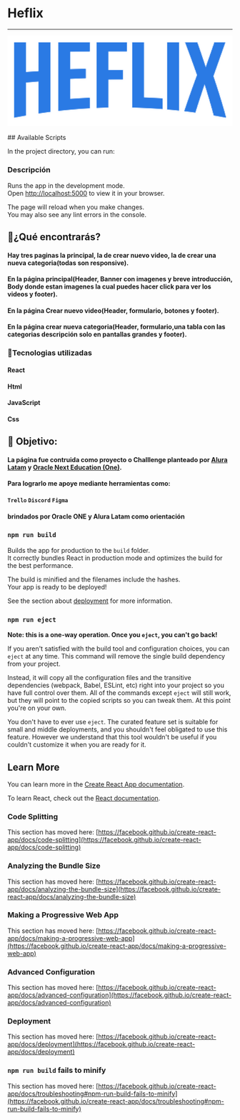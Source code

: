 # Heflix

---
<p align="center" >
     <img width="600" heigth="100" src="./src/assets/img/Helix_text.png">
</p>
## Available Scripts

In the project directory, you can run:

### Descripción

Runs the app in the development mode.\
Open [http://localhost:5000](http://localhost:5000) to view it in your browser.

The page will reload when you make changes.\
You may also see any lint errors in the console.

## 📜¿Qué encontrarás?

#### Hay tres paginas la principal, la de crear nuevo video, la de crear una nueva categoria(todas son responsive).
#### En la página principal(Header, Banner con imagenes y breve introducción, Body donde estan imagenes la cual puedes hacer click para ver los videos y footer).
#### En la página Crear nuevo video(Header, formulario, botones y footer).
#### En la página crear nueva categoria(Header, formulario,una tabla con las categorias descripción solo en pantallas grandes y footer).

### 🔡Tecnologias utilizadas

#### React
#### Html
#### JavaScript
#### Css

## 🥇 Objetivo:
#### La página fue contruida como proyecto o Challlenge planteado por [Alura Latam](https://www.aluracursos.com/) y [Oracle Next Education (One)](https://www.oracle.com/co/education/oracle-next-education/). 
#### Para lograrlo me apoye mediante herramientas como:
#### `Trello` `Discord` `Figma`
#### brindados por Oracle ONE y Alura Latam como orientación

### `npm run build`

Builds the app for production to the `build` folder.\
It correctly bundles React in production mode and optimizes the build for the best performance.

The build is minified and the filenames include the hashes.\
Your app is ready to be deployed!

See the section about [deployment](https://facebook.github.io/create-react-app/docs/deployment) for more information.

### `npm run eject`

**Note: this is a one-way operation. Once you `eject`, you can't go back!**

If you aren't satisfied with the build tool and configuration choices, you can `eject` at any time. This command will remove the single build dependency from your project.

Instead, it will copy all the configuration files and the transitive dependencies (webpack, Babel, ESLint, etc) right into your project so you have full control over them. All of the commands except `eject` will still work, but they will point to the copied scripts so you can tweak them. At this point you're on your own.

You don't have to ever use `eject`. The curated feature set is suitable for small and middle deployments, and you shouldn't feel obligated to use this feature. However we understand that this tool wouldn't be useful if you couldn't customize it when you are ready for it.

## Learn More

You can learn more in the [Create React App documentation](https://facebook.github.io/create-react-app/docs/getting-started).

To learn React, check out the [React documentation](https://reactjs.org/).

### Code Splitting

This section has moved here: [https://facebook.github.io/create-react-app/docs/code-splitting](https://facebook.github.io/create-react-app/docs/code-splitting)

### Analyzing the Bundle Size

This section has moved here: [https://facebook.github.io/create-react-app/docs/analyzing-the-bundle-size](https://facebook.github.io/create-react-app/docs/analyzing-the-bundle-size)

### Making a Progressive Web App

This section has moved here: [https://facebook.github.io/create-react-app/docs/making-a-progressive-web-app](https://facebook.github.io/create-react-app/docs/making-a-progressive-web-app)

### Advanced Configuration

This section has moved here: [https://facebook.github.io/create-react-app/docs/advanced-configuration](https://facebook.github.io/create-react-app/docs/advanced-configuration)

### Deployment

This section has moved here: [https://facebook.github.io/create-react-app/docs/deployment](https://facebook.github.io/create-react-app/docs/deployment)

### `npm run build` fails to minify

This section has moved here: [https://facebook.github.io/create-react-app/docs/troubleshooting#npm-run-build-fails-to-minify](https://facebook.github.io/create-react-app/docs/troubleshooting#npm-run-build-fails-to-minify)
